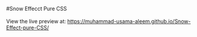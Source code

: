 #Snow Effecct Pure CSS <br/>
<br/>
 View the live preview at: https://muhammad-usama-aleem.github.io/Snow-Effect-pure-CSS/

